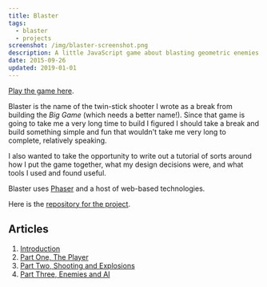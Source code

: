 ```yaml
---
title: Blaster
tags:
  - blaster
  - projects
screenshot: /img/blaster-screenshot.png
description: A little JavaScript game about blasting geometric enemies.
date: 2015-09-26
updated: 2019-01-01
---
```


<script lang="typescript">
  import GameScreenshot from '$lib/components/gameScreenshot.svelte';
</script>

<GameScreenshot imageUrl={screenshot} caption="Destroying some Guards in Blaster." alt="A blue
square is shooting upwards at a red square, making it explode in yellow sparks." />

[Play the game here][playblaster].

Blaster is the name of the twin-stick shooter I wrote as a break from building the _Big Game_ (which needs a better name!). Since that game is going to take me a very long time to build I figured I should take a break and build something simple and fun that wouldn't take me very long to complete, relatively speaking.

I also wanted to take the opportunity to write out a tutorial of sorts around how I put the game together, what my design decisions were, and what tools I used and found useful.

Blaster uses [Phaser][] and a host of web-based technologies.

Here is the [repository for the project][repo].

## Articles

1. [Introduction](/games/blaster/intro)
1. [Part One, The Player](/games/blaster/part-one)
1. [Part Two, Shooting and Explosions](/games/blaster/part-two)
1. [Part Three, Enemies and AI](/games/blaster/part-three)



[playblaster]: http://blaster.drhayes.io
[phaser]: https://phaser.io/
[repo]: https://github.com/drhayes/blaster
